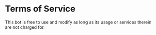 # Terms of Service

This bot is free to use and modify as long as its usage or services therein are not charged for.